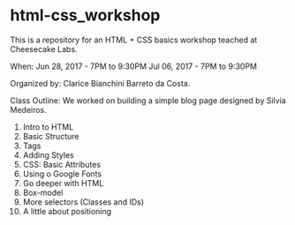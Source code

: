 # html-css_workshop

This is a repository for an HTML + CSS basics workshop teached at Cheesecake Labs.

When: 
  Jun 28, 2017 - 7PM to 9:30PM
  Jul 06, 2017 - 7PM to 9:30PM
  
Organized by: 
  Clarice Bianchini Barreto da Costa.

Class Outline:
  We worked on building a simple blog page designed by Silvia Medeiros.
  
  1. Intro to HTML
  2. Basic Structure
  3. Tags
  4. Adding Styles
  5. CSS: Basic Attributes
  7. Using o Google Fonts
  8. Go deeper with HTML
  9. Box-model
  10. More selectors (Classes and IDs)
  11. A little about positioning
